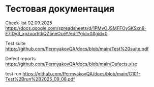 # Тестовая документация
Check-list 02.09.2025
https://docs.google.com/spreadsheets/d/1PMvOJSMFFOySKSxn8-E7iDy3_xpzuorhtkQZ5neOceY/edit?gid=0#gid=0

Test suite
https://github.com/PermyakovQA/docs/blob/main/Test%20suite.pdf

Defect reports
https://github.com/PermyakovQA/docs/blob/main/Defects.xlsx

test run
https://github.com/PermyakovQA/docs/blob/main/G101-Test%2Brun%2B2025_09_08.pdf
